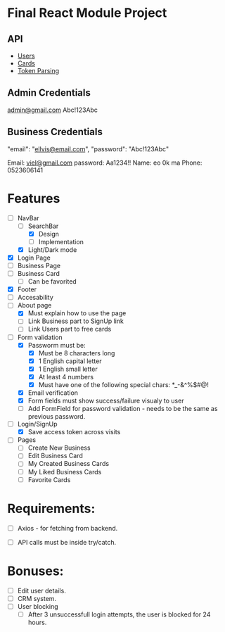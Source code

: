 # Final React Module Project

## API 
- [Users](https://documenter.getpostman.com/view/25008645/2s9YXcd5BL)
- [Cards](https://documenter.getpostman.com/view/25008645/2s9YXcd5BE)
- [Token Parsing](https://www.npmjs.com/package/jwt-decode)


## Admin Credentials
admin@gmail.com
Abc!123Abc

## Business Credentials
"email": "ellvis@email.com",
"password": "Abc!123Abc"

Email: viel@gmail.com
password: Aa1234!!
Name: eo 0k ma
Phone: 0523606141

# Features
- [ ] NavBar
    - [ ] SearchBar
        - [x] Design
        - [ ] Implementation
    - [x] Light/Dark mode
- [x] Login Page
- [ ] Business Page
- [ ] Business Card
    - [ ] Can be favorited
- [x] Footer
- [ ] Accesability 
- [ ] About page
    - [x] Must explain how to use the page
    - [ ] Link Business part to SignUp link
    - [ ] Link Users part to free cards
- [ ] Form validation
    - [X] Passworm must be:
        - [x] Must be 8 characters long
        - [x] 1 English capital letter 
        - [x] 1 English small letter
        - [x] At least 4 numbers
        - [x] Must have one of the following special chars: *_-&^%$#@!
    - [x] Email verification
    - [x] Form fields must show success/failure visualy to user
    - [ ] Add FormField for password validation - needs to be the same as previous password.
- [ ] Login/SignUp
    - [X] Save access token across visits
- [ ] Pages
    - [ ] Create New Business 
    - [ ] Edit Business Card
    - [ ] My Created Business Cards 
    - [ ] My Liked Business Cards 
    - [ ] Favorite Cards

# Requirements:
- [ ] Axios - for fetching from backend.
- [ ] API calls must be inside try/catch.


# Bonuses:
- [ ] Edit user details.
- [ ] CRM system.
- [ ] User blocking
    - [ ] After 3 unsuccessfull login attempts, the user is blocked for 24 hours. 
